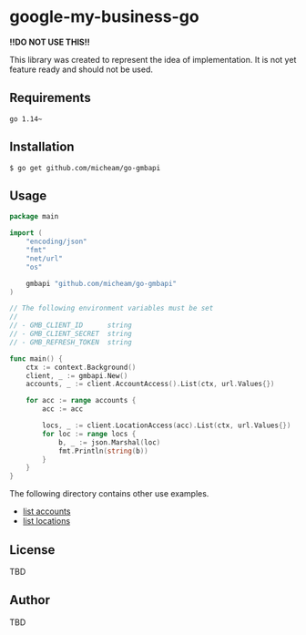 # google-my-business-go

**!!DO NOT USE THIS!!**

This library was created to represent the idea of implementation. 
It is not yet feature ready and should not be used.

## Requirements
`go 1.14~`

## Installation
```shell
$ go get github.com/micheam/go-gmbapi
```

## Usage

```go
package main

import (
	"encoding/json"
	"fmt"
	"net/url"
	"os"

	gmbapi "github.com/micheam/go-gmbapi"
)

// The following environment variables must be set
//
// - GMB_CLIENT_ID      string
// - GMB_CLIENT_SECRET  string
// - GMB_REFRESH_TOKEN  string

func main() {
	ctx := context.Background()
	client, _ := gmbapi.New()
	accounts, _ := client.AccountAccess().List(ctx, url.Values{})

	for acc := range accounts {
		acc := acc

		locs, _ := client.LocationAccess(acc).List(ctx, url.Values{})
		for loc := range locs {
			b, _ := json.Marshal(loc)
			fmt.Println(string(b))
		}
	}
}
```

The following directory contains other use examples.

- [list accounts](example/list-accounts)
- [list locations](example/list-all-locations)

## License
TBD

## Author
TBD


